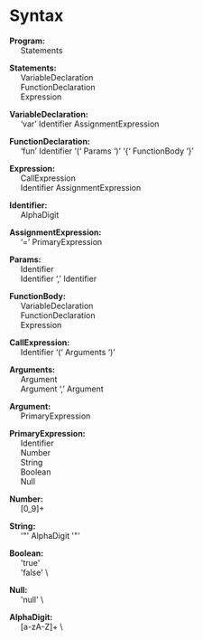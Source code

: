 # Syntax

**Program:** \
&nbsp;&nbsp;&nbsp;&nbsp; Statements

**Statements:** \
&nbsp;&nbsp;&nbsp;&nbsp; VariableDeclaration \
&nbsp;&nbsp;&nbsp;&nbsp; FunctionDeclaration \
&nbsp;&nbsp;&nbsp;&nbsp; Expression

**VariableDeclaration:** \
&nbsp;&nbsp;&nbsp;&nbsp; ‘var’ Identifier AssignmentExpression

**FunctionDeclaration:** \
&nbsp;&nbsp;&nbsp;&nbsp; ‘fun’ Identifier ‘(‘ Params ‘)’ ‘{‘  FunctionBody ‘}’

**Expression:** \
&nbsp;&nbsp;&nbsp;&nbsp; CallExpression \
&nbsp;&nbsp;&nbsp;&nbsp; Identifier AssignmentExpression

**Identifier:** \
&nbsp;&nbsp;&nbsp;&nbsp; AlphaDigit

**AssignmentExpression:** \
&nbsp;&nbsp;&nbsp;&nbsp; ‘=’ PrimaryExpression

**Params:** \
&nbsp;&nbsp;&nbsp;&nbsp; Identifier \
&nbsp;&nbsp;&nbsp;&nbsp; Identifier ‘,’ Identifier

**FunctionBody:** \
&nbsp;&nbsp;&nbsp;&nbsp; VariableDeclaration \
&nbsp;&nbsp;&nbsp;&nbsp; FunctionDeclaration \
&nbsp;&nbsp;&nbsp;&nbsp; Expression

**CallExpression:** \
&nbsp;&nbsp;&nbsp;&nbsp; Identifier ‘(‘ Arguments ‘)’

**Arguments:** \
&nbsp;&nbsp;&nbsp;&nbsp; Argument \
&nbsp;&nbsp;&nbsp;&nbsp; Argument ‘,’ Argument

**Argument:** \
&nbsp;&nbsp;&nbsp;&nbsp; PrimaryExpression

**PrimaryExpression:** \
&nbsp;&nbsp;&nbsp;&nbsp; Identifier \
&nbsp;&nbsp;&nbsp;&nbsp; Number \
&nbsp;&nbsp;&nbsp;&nbsp; String \
&nbsp;&nbsp;&nbsp;&nbsp; Boolean \
&nbsp;&nbsp;&nbsp;&nbsp; Null

**Number:** \
&nbsp;&nbsp;&nbsp;&nbsp; [0_9]+ 

**String:** \
&nbsp;&nbsp;&nbsp;&nbsp; '"' AlphaDigit '"' 

**Boolean:** \
&nbsp;&nbsp;&nbsp;&nbsp; 'true' \
&nbsp;&nbsp;&nbsp;&nbsp; 'false' \


**Null:** \
&nbsp;&nbsp;&nbsp;&nbsp; 'null' \

**AlphaDigit:** \
&nbsp;&nbsp;&nbsp;&nbsp; [a-zA-Z]+ \